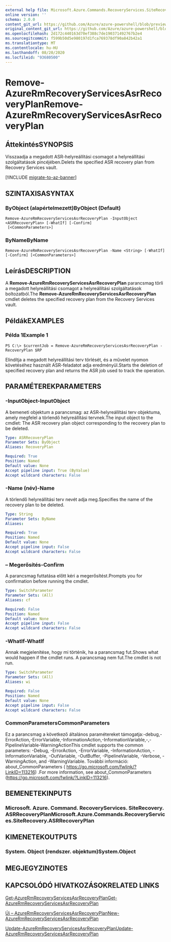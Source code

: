 ```yaml
---
external help file: Microsoft.Azure.Commands.RecoveryServices.SiteRecovery.dll-Help.xml
online version: ''
schema: 2.0.0
content_git_url: https://github.com/Azure/azure-powershell/blob/preview/src/ResourceManager/RecoveryServices.SiteRecovery/Commands.RecoveryServices.SiteRecovery/help/Remove-AzureRmRecoveryServicesAsrRecoveryPlan.md
original_content_git_url: https://github.com/Azure/azure-powershell/blob/preview/src/ResourceManager/RecoveryServices.SiteRecovery/Commands.RecoveryServices.SiteRecovery/help/Remove-AzureRmRecoveryServicesAsrRecoveryPlan.md
ms.openlocfilehash: 2d172c440163d70ef388c7de190371492767b2e4
ms.sourcegitcommit: f599b50d5e980197d1fca769378df90a842b42a1
ms.translationtype: MT
ms.contentlocale: hu-HU
ms.lasthandoff: 08/20/2020
ms.locfileid: "93680500"
---
```

# <span data-ttu-id="676d8-101">Remove-AzureRmRecoveryServicesAsrRecoveryPlan</span><span class="sxs-lookup"><span data-stu-id="676d8-101">Remove-AzureRmRecoveryServicesAsrRecoveryPlan</span></span>

## <span data-ttu-id="676d8-102">Áttekintés</span><span class="sxs-lookup"><span data-stu-id="676d8-102">SYNOPSIS</span></span>
<span data-ttu-id="676d8-103">Visszaadja a megadott ASR-helyreállítási csomagot a helyreállítási szolgáltatások pincéjében.</span><span class="sxs-lookup"><span data-stu-id="676d8-103">Delets the specified ASR recovery plan from Recovery Services vault.</span></span>

[!INCLUDE [migrate-to-az-banner](../../includes/migrate-to-az-banner.md)]

## <span data-ttu-id="676d8-104">SZINTAXISA</span><span class="sxs-lookup"><span data-stu-id="676d8-104">SYNTAX</span></span>

### <span data-ttu-id="676d8-105">ByObject (alapértelmezett)</span><span class="sxs-lookup"><span data-stu-id="676d8-105">ByObject (Default)</span></span>
```
Remove-AzureRmRecoveryServicesAsrRecoveryPlan -InputObject <ASRRecoveryPlan> [-WhatIf] [-Confirm]
 [<CommonParameters>]
```

### <span data-ttu-id="676d8-106">ByName</span><span class="sxs-lookup"><span data-stu-id="676d8-106">ByName</span></span>
```
Remove-AzureRmRecoveryServicesAsrRecoveryPlan -Name <String> [-WhatIf] [-Confirm] [<CommonParameters>]
```

## <span data-ttu-id="676d8-107">Leírás</span><span class="sxs-lookup"><span data-stu-id="676d8-107">DESCRIPTION</span></span>
<span data-ttu-id="676d8-108">A **Remove-AzureRmRecoveryServicesAsrRecoveryPlan** parancsmag törli a megadott helyreállítási csomagot a helyreállítási szolgáltatások boltozatból.</span><span class="sxs-lookup"><span data-stu-id="676d8-108">The **Remove-AzureRmRecoveryServicesAsrRecoveryPlan** cmdlet deletes the specified recovery plan from the Recovery Services vault.</span></span>

## <span data-ttu-id="676d8-109">Példák</span><span class="sxs-lookup"><span data-stu-id="676d8-109">EXAMPLES</span></span>

### <span data-ttu-id="676d8-110">Példa 1</span><span class="sxs-lookup"><span data-stu-id="676d8-110">Example 1</span></span>
```
PS C:\> $currentJob = Remove-AzureRmRecoveryServicesAsrRecoveryPlan -RecoveryPlan $RP
```

<span data-ttu-id="676d8-111">Elindítja a megadott helyreállítási terv törlését, és a művelet nyomon követéséhez használt ASR-feladatot adja eredményül.</span><span class="sxs-lookup"><span data-stu-id="676d8-111">Starts the deletion of specified recovery plan and returns the ASR job used to track the operation.</span></span>

## <span data-ttu-id="676d8-112">PARAMÉTEREK</span><span class="sxs-lookup"><span data-stu-id="676d8-112">PARAMETERS</span></span>

### <span data-ttu-id="676d8-113">-InputObject</span><span class="sxs-lookup"><span data-stu-id="676d8-113">-InputObject</span></span>
<span data-ttu-id="676d8-114">A bemeneti objektum a parancsmag: az ASR-helyreállítási terv objektuma, amely megfelel a törlendő helyreállítási tervnek.</span><span class="sxs-lookup"><span data-stu-id="676d8-114">The input object to the cmdlet: The ASR recovery plan object corresponding to the recovery plan to be deleted.</span></span>

```yaml
Type: ASRRecoveryPlan
Parameter Sets: ByObject
Aliases: RecoveryPlan

Required: True
Position: Named
Default value: None
Accept pipeline input: True (ByValue)
Accept wildcard characters: False
```

### <span data-ttu-id="676d8-115">-Name (név)</span><span class="sxs-lookup"><span data-stu-id="676d8-115">-Name</span></span>
<span data-ttu-id="676d8-116">A törlendő helyreállítási terv nevét adja meg.</span><span class="sxs-lookup"><span data-stu-id="676d8-116">Specifies the name of the recovery plan to be deleted.</span></span>

```yaml
Type: String
Parameter Sets: ByName
Aliases: 

Required: True
Position: Named
Default value: None
Accept pipeline input: False
Accept wildcard characters: False
```

### <span data-ttu-id="676d8-117">– Megerősítés</span><span class="sxs-lookup"><span data-stu-id="676d8-117">-Confirm</span></span>
<span data-ttu-id="676d8-118">A parancsmag futtatása előtt kéri a megerősítést.</span><span class="sxs-lookup"><span data-stu-id="676d8-118">Prompts you for confirmation before running the cmdlet.</span></span>

```yaml
Type: SwitchParameter
Parameter Sets: (All)
Aliases: cf

Required: False
Position: Named
Default value: None
Accept pipeline input: False
Accept wildcard characters: False
```

### <span data-ttu-id="676d8-119">-WhatIf</span><span class="sxs-lookup"><span data-stu-id="676d8-119">-WhatIf</span></span>
<span data-ttu-id="676d8-120">Annak megjelenítése, hogy mi történik, ha a parancsmag fut.</span><span class="sxs-lookup"><span data-stu-id="676d8-120">Shows what would happen if the cmdlet runs.</span></span> <span data-ttu-id="676d8-121">A parancsmag nem fut.</span><span class="sxs-lookup"><span data-stu-id="676d8-121">The cmdlet is not run.</span></span>

```yaml
Type: SwitchParameter
Parameter Sets: (All)
Aliases: wi

Required: False
Position: Named
Default value: None
Accept pipeline input: False
Accept wildcard characters: False
```

### <span data-ttu-id="676d8-122">CommonParameters</span><span class="sxs-lookup"><span data-stu-id="676d8-122">CommonParameters</span></span>
<span data-ttu-id="676d8-123">Ez a parancsmag a következő általános paramétereket támogatja:-debug,-ErrorAction,-ErrorVariable,-InformationAction,-InformationVariable,-,-PipelineVariable-WarningAction</span><span class="sxs-lookup"><span data-stu-id="676d8-123">This cmdlet supports the common parameters: -Debug, -ErrorAction, -ErrorVariable, -InformationAction, -InformationVariable, -OutVariable, -OutBuffer, -PipelineVariable, -Verbose, -WarningAction, and -WarningVariable.</span></span> <span data-ttu-id="676d8-124">További információ: about_CommonParameters ( https://go.microsoft.com/fwlink/?LinkID=113216) .</span><span class="sxs-lookup"><span data-stu-id="676d8-124">For more information, see about_CommonParameters (https://go.microsoft.com/fwlink/?LinkID=113216).</span></span>

## <span data-ttu-id="676d8-125">BEMENETEK</span><span class="sxs-lookup"><span data-stu-id="676d8-125">INPUTS</span></span>

### <span data-ttu-id="676d8-126">Microsoft. Azure. Command. RecoveryServices. SiteRecovery. ASRRecoveryPlan</span><span class="sxs-lookup"><span data-stu-id="676d8-126">Microsoft.Azure.Commands.RecoveryServices.SiteRecovery.ASRRecoveryPlan</span></span>

## <span data-ttu-id="676d8-127">KIMENETEK</span><span class="sxs-lookup"><span data-stu-id="676d8-127">OUTPUTS</span></span>

### <span data-ttu-id="676d8-128">System. Object (rendszer. objektum)</span><span class="sxs-lookup"><span data-stu-id="676d8-128">System.Object</span></span>

## <span data-ttu-id="676d8-129">MEGJEGYZI</span><span class="sxs-lookup"><span data-stu-id="676d8-129">NOTES</span></span>

## <span data-ttu-id="676d8-130">KAPCSOLÓDÓ HIVATKOZÁSOK</span><span class="sxs-lookup"><span data-stu-id="676d8-130">RELATED LINKS</span></span>

[<span data-ttu-id="676d8-131">Get-AzureRmRecoveryServicesAsrRecoveryPlan</span><span class="sxs-lookup"><span data-stu-id="676d8-131">Get-AzureRmRecoveryServicesAsrRecoveryPlan</span></span>](./Get-AzureRmRecoveryServicesAsrRecoveryPlan.md)

[<span data-ttu-id="676d8-132">Új – AzureRmRecoveryServicesAsrRecoveryPlan</span><span class="sxs-lookup"><span data-stu-id="676d8-132">New-AzureRmRecoveryServicesAsrRecoveryPlan</span></span>](./New-AzureRmRecoveryServicesAsrRecoveryPlan.md)

[<span data-ttu-id="676d8-133">Update-AzureRmRecoveryServicesAsrRecoveryPlan</span><span class="sxs-lookup"><span data-stu-id="676d8-133">Update-AzureRmRecoveryServicesAsrRecoveryPlan</span></span>](./Update-AzureRmRecoveryServicesAsrRecoveryPlan.md)


